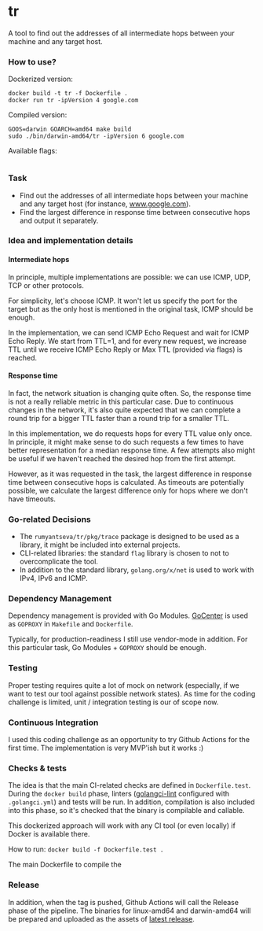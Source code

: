 # tr

A tool to find out the addresses of all intermediate hops between your machine and any target host.

### How to use?

Dockerized version:

```
docker build -t tr -f Dockerfile .
docker run tr -ipVersion 4 google.com
```

Compiled version:

```
GOOS=darwin GOARCH=amd64 make build
sudo ./bin/darwin-amd64/tr -ipVersion 6 google.com
```

Available flags:

```

```

### Task

- Find out the addresses of all intermediate hops between your machine and
any target host (for instance, www.google.com).
- Find the largest difference in response time between consecutive hops and output it separately.

### Idea and implementation details

#### Intermediate hops

In principle, multiple implementations are possible: we can use ICMP, UDP, TCP or other protocols.

For simplicity, let's choose ICMP. It won't let us specify the port for the target but as
the only host is mentioned in the original task, ICMP should be enough.

In the implementation, we can send ICMP Echo Request and wait for ICMP Echo Reply.
We start from TTL=1, and for every new request, we increase TTL until we receive ICMP Echo Reply or
Max TTL (provided via flags) is reached.

#### Response time

In fact, the network situation is changing quite often. So, the response time is not a really
reliable metric in this particular case. Due to continuous changes in the network,
it's also quite expected that we can complete a round trip for a bigger TTL
faster than a round trip for a smaller TTL.

In this implementation, we do requests hops for every TTL value only once.
In principle, it might make sense to do such requests a few times to have better representation for a median
response time.
A few attempts also might be useful if we haven't reached the desired hop from the first attempt.

However, as it was requested in the task, the largest difference in response time between consecutive hops is calculated.
As timeouts are potentially possible, we calculate the largest difference only for hops where we don't have timeouts.

### Go-related Decisions

- The `rumyantseva/tr/pkg/trace` package is designed to be used as a library, it might be included into external projects.
- CLI-related libraries: the standard `flag` library is chosen to not to overcomplicate the tool.
- In addition to the standard library, `golang.org/x/net` is used to work with IPv4, IPv6 and ICMP.

### Dependency Management

Dependency management is provided with Go Modules.
[GoCenter](https://gocenter.io) is used as `GOPROXY` in `Makefile` and `Dockerfile`.

Typically, for production-readiness I still use vendor-mode in addition.
For this particular task, Go Modules + `GOPROXY` should be enough.

### Testing

Proper testing requires quite a lot of mock on network
(especially, if we want to test our tool against possible network states).
As time for the coding challenge is limited, unit / integration testing is our of scope now.

### Continuous Integration

I used this coding challenge as an opportunity to try Github Actions for the first time.
The implementation is very MVP'ish but it works :)

### Checks & tests

The idea is that the main CI-related checks are defined in `Dockerfile.test`.
During the `docker build` phase, linters ([golangci-lint](https://github.com/golangci/golangci-lint) configured
with `.golangci.yml`) and tests will be run.
In addition, compilation is also included into this phase, so it's checked that the binary is compilable and callable.

This dockerized approach will work with any CI tool (or even locally) if Docker is available there.

How to run: `docker build -f Dockerfile.test .`

The main Dockerfile to compile the

### Release

In addition, when the tag is pushed, Github Actions will call the Release phase of the pipeline.
The binaries for linux-amd64 and darwin-amd64 will be prepared and uploaded as
the assets of [latest release](https://github.com/rumyantseva/tr/releases).

